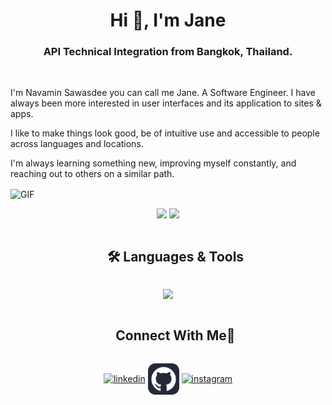 <h1 align="center">Hi 👋, I'm Jane</h1>
<h3 align="center">API Technical Integration from Bangkok, Thailand.</h3>
<br />

I'm Navamin Sawasdee you can call me Jane. A Software Engineer. I have always been more interested in user interfaces and its application to sites & apps.

I like to make things look good, be of intuitive use and accessible to people across languages and locations.

I'm always learning something new, improving myself constantly, and reaching out to others on a similar path.

<!-- <a target="_blank" align="center"> -->
  <img align="center" height="300" alt="GIF" src="https://media.giphy.com/media/SWoSkN6DxTszqIKEqv/giphy.gif">
<!-- </a> -->

<p align="center">
  <img height="200" src="https://github-readme-stats.vercel.app/api?username=navamin11&theme=default&show_icons=true" />
  <img height="200" src="https://github-readme-stats.vercel.app/api/top-langs/?username=navamin11&hide=javascript,html,css" />
</p>

<!--h1 without bottom border-->
<div id="user-content-toc">
  <ul align="center">
    <summary><h2 style="display: inline-block">🛠️ Languages & Tools</h2></summary>
  </ul>
</div>

<!--tech stack icons-->
<p align="center">
  <a href="https://skillicons.dev">
    <img src="https://skillicons.dev/icons?i=go,git,github,gitlab,aws,bootstrap,docker,github,html,css,php,laravel,js,linux,mysql,postgres,redis,nodejs,nginx,postman,jenkins,kafka,kubernetes,tailwind,vscode&perline=13" />
  </a>
</p>

<!-- Connect with me -->
<!--h2 without bottom border-->
<div id="user-content-toc">
  <ul align="center">
    <summary><h2 style="display: inline-block">Connect With Me🤝</h2></summary>
  </ul>
</div>

<!--icons and links-->
<p align="center">
    <a href="https://www.linkedin.com/in/navamin-sawasdee-102904242" target="blank"><img align="center" src="https://user-images.githubusercontent.com/88904952/234979284-68c11d7f-1acc-4f0c-ac78-044e1037d7b0.png" alt="linkedin" height="50" width="50" /></a>
    <a href="https://github.com/navamin11" target="blank"><img align="center" src="https://raw.githubusercontent.com/tandpfun/skill-icons/59059d9d1a2c092696dc66e00931cc1181a4ce1f/icons/Github-Dark.svg" alt="github" height="50" width="50" /></a> 
    <a href="https://www.instagram.com/nnavamiin/" target="blank"><img align="center" src="https://user-images.githubusercontent.com/88904952/234981169-2dd1e58f-4b7e-468c-8213-034ba62156c3.png" alt="instagram" height="50" width="50" /></a>

</p>